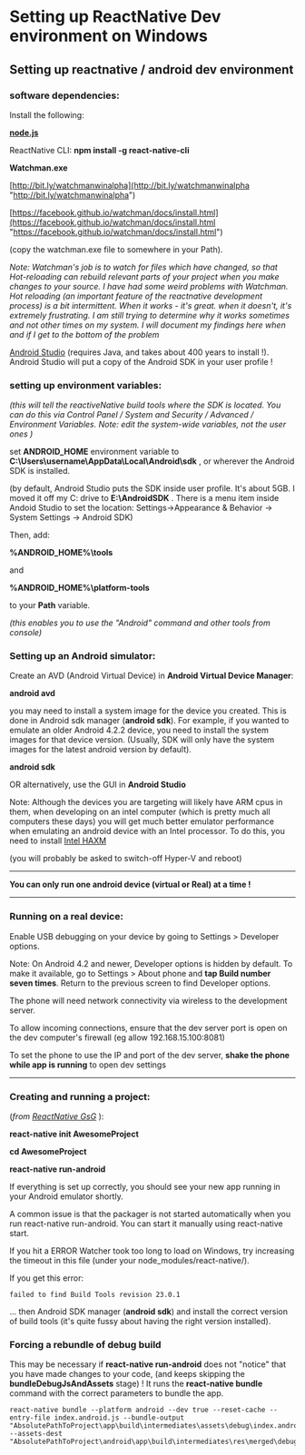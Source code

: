 # Setting up ReactNative Dev environment on Windows

## Setting up reactnative / android dev environment

### software dependencies:

Install the following:

**[node.js](https://nodejs.org/en/ "node.js")**

ReactNative CLI: **npm install -g react-native-cli** 

**Watchman.exe** 

[http://bit.ly/watchmanwinalpha](http://bit.ly/watchmanwinalpha "http://bit.ly/watchmanwinalpha")

[https://facebook.github.io/watchman/docs/install.html](https://facebook.github.io/watchman/docs/install.html "https://facebook.github.io/watchman/docs/install.html")

(copy the watchman.exe file to somewhere in your Path).

*Note:  Watchman's job is to watch for files which have changed, so that Hot-reloading can rebuild relevant parts of your project when you make changes to your source. I have had some weird problems with Watchman. Hot reloading (an important feature of the reactnative development process) is a bit intermittent. When it works - it's great. when it doesn't, it's extremely frustrating. I am still trying to determine why it works sometimes and not other times on my system. I will document my findings here when and if I get to the bottom of the problem*


[Android Studio](https://developer.android.com/studio/install.html) (requires Java, and takes about 400 years to install !). Android Studio will put a copy of the Android SDK in your user profile !

### setting up environment variables:

*(this will tell the reactiveNative build tools where the SDK is located. You can do this via Control Panel / System and Security / Advanced / Environment Variables. Note: edit the system-wide variables, not the user ones )*

set **ANDROID_HOME** environment variable to **C:\Users\username\AppData\Local\Android\sdk** , or wherever the Android SDK is installed. 

(by default, Android Studio puts the SDK inside user profile. It's about 5GB. I moved it off my C: drive to **E:\AndroidSDK** . There is a menu item inside Andoid Studio to set the location: Settings->Appearance & Behavior -> System Settings -> Android SDK)

Then, add: 

**%ANDROID\_HOME%\\tools** 

and

**%ANDROID\_HOME%\\platform-tools**

to your **Path** variable.

*(this enables you to use the "Android" command and other tools from console)*

### Setting up an Android simulator: 

Create an AVD (Android Virtual Device) in **Android Virtual Device Manager**:

**android avd**

you may need to install a system image for the device you created. This is done in Android sdk manager (**android sdk**). For example, if you wanted to emulate an older Android 4.2.2 device, you need to install the system images for that device version. (Usually, SDK will only have the system images for the latest android version by default). 

**android sdk**

OR alternatively, use the GUI in **Android Studio**
 
Note: Although the devices you are targeting will likely have ARM cpus in them, when developing on an intel computer (which is pretty much all computers these days) you will get much better emulator performance when emulating an android device with an Intel processor. To do this, you need to install [Intel HAXM](https://software.intel.com/en-us/android/articles/intel-hardware-accelerated-execution-manager "Intel HAXM")

(you will probably be asked to switch-off Hyper-V and reboot)

---


**You can only run one android device (virtual or Real) at a time !**

---



### Running on a real device:

Enable USB debugging on your device by going to Settings > Developer options. 

Note: On Android 4.2 and newer, Developer options is hidden by default. To make it available, go to Settings > About phone and **tap Build number seven times**. Return to the previous screen to find Developer options.

The phone will need network connectivity via wireless to the development server.

To allow incoming connections, ensure that the dev server port is open on the dev computer's firewall (eg allow 192.168.15.100:8081)

To set the phone to use the IP and port of the dev server, **shake the phone while app is running** to open dev settings

---

### Creating and running a project:

(*from [ReactNative GsG](https://facebook.github.io/react-native/docs/getting-started.html)* ):

**react-native init AwesomeProject**

**cd AwesomeProject**

**react-native run-android**

If everything is set up correctly, you should see your new app running in your Android emulator shortly.

A common issue is that the packager is not started automatically when you run react-native run-android. You can start it manually using react-native start.

If you hit a ERROR Watcher took too long to load on Windows, try increasing the timeout in this file (under your node_modules/react-native/).


If you get this error: 

	failed to find Build Tools revision 23.0.1

... then Android SDK manager (**android sdk**) and install the correct version of build tools (it's quite fussy about having the right version installed). 

### Forcing a rebundle of debug build

This may be necessary if **react-native run-android** does not "notice" that you have made changes to your code, (and keeps skipping the **bundleDebugJsAndAssets** stage) ! 
It runs the **react-native bundle** command with the correct parameters to bundle the app.

	react-native bundle --platform android --dev true --reset-cache --entry-file index.android.js --bundle-output "AbsolutePathToProject\app\build\intermediates\assets\debug\index.android.bundle" --assets-dest "AbsolutePathToProject\android\app\build\intermediates\res\merged\debug"
